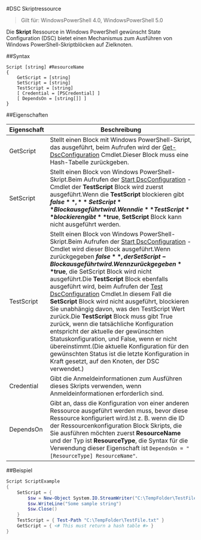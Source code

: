 #DSC Skriptressource

> Gilt für: WindowsPowerShell 4.0, WindowsPowerShell 5.0

Die **Skript** Ressource in Windows PowerShell gewünscht State Configuration (DSC) bietet einen Mechanismus zum Ausführen von Windows PowerShell-Skriptblöcken auf Zielknoten.

##Syntax

```
Script [string] #ResourceName
{
    GetScript = [string]
    SetScript = [string]
    TestScript = [string]
    [ Credential = [PSCredential] ]
    [ DependsOn = [string[]] ]
}
```

##Eigenschaften

| Eigenschaft| Beschreibung|
|---|---|
| GetScript| Stellt einen Block mit Windows PowerShell-Skript, das ausgeführt, beim Aufrufen wird der [Get-DscConfiguration](https://technet.microsoft.com/en-us/library/dn407379.aspx) Cmdlet.Dieser Block muss eine Hash-Tabelle zurückgeben.|
| SetScript| Stellt einen Block von Windows PowerShell-Skript.Beim Aufrufen der [Start DscConfiguration](https://technet.microsoft.com/en-us/library/dn521623.aspx) -Cmdlet der **TestScript** Block wird zuerst ausgeführt.Wenn die **TestScript** blockieren gibt **$false**,  **SetScript** Block ausgeführt wird.Wenn die **TestScript** blockieren gibt **$true**,  **SetScript** Block kann nicht ausgeführt werden.|
| TestScript| Stellt einen Block von Windows PowerShell-Skript.Beim Aufrufen der [Start DscConfiguration](https://technet.microsoft.com/en-us/library/dn521623.aspx) -Cmdlet wird dieser Block ausgeführt.Wenn zurückgegeben **$false**, der SetScript-Block ausgeführt wird.Wenn zurückgegeben **$true**, die SetScript Block wird nicht ausgeführt.Die **TestScript** Block ebenfalls ausgeführt wird, beim Aufrufen der [Test DscConfiguration](https://technet.microsoft.com/en-us/library/dn407382.aspx) Cmdlet.In diesem Fall die **SetScript** Block wird nicht ausgeführt, blockieren Sie unabhängig davon, was den TestScript Wert zurück.Die **TestScript** Block muss gibt True zurück, wenn die tatsächliche Konfiguration entspricht der aktuelle der gewünschten Statuskonfiguration, und False, wenn er nicht übereinstimmt.(Die aktuelle Konfiguration für den gewünschten Status ist die letzte Konfiguration in Kraft gesetzt, auf den Knoten, der DSC verwendet.)|
| Credential| Gibt die Anmeldeinformationen zum Ausführen dieses Skripts verwenden, wenn Anmeldeinformationen erforderlich sind.|
| DependsOn| Gibt an, dass die Konfiguration von einer anderen Ressource ausgeführt werden muss, bevor diese Ressource konfiguriert wird.Ist z. B. wenn die ID der Ressourcenkonfiguration Block Skripts, die Sie ausführen möchten zuerst **ResourceName** und der Typ ist **ResourceType**, die Syntax für die Verwendung dieser Eigenschaft ist `DependsOn = "[ResourceType] ResourceName"`.

##Beispiel

```powershell
Script ScriptExample
{
    SetScript = { 
        $sw = New-Object System.IO.StreamWriter("C:\TempFolder\TestFile.txt")
        $sw.WriteLine("Some sample string")
        $sw.Close()
    }
    TestScript = { Test-Path "C:\TempFolder\TestFile.txt" }
    GetScript = { <# This must return a hash table #> }          
}
```





